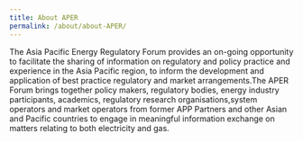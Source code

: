 ```yaml
---
title: About APER
permalink: /about/about-APER/
---
```



The Asia Pacific Energy Regulatory Forum provides an on-going opportunity to facilitate the sharing of information on regulatory and policy practice and experience in the Asia Pacific region, to inform the development and application of best practice regulatory and market arrangements.The APER Forum brings together policy makers, regulatory bodies, energy industry participants, academics, regulatory research organisations,system operators and market operators from former APP Partners and other Asian and Pacific countries to engage in meaningful information exchange on matters relating to both electricity and gas.
